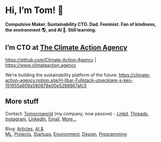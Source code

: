 # Hi, I’m Tom! 👋

**Compulsive Maker. Sustainability CTO. Dad. Feminist. Fan of kindness, the environment 🌎, and AI 🧠. Still learning.**

## I’m CTO at [The Climate Action Agency](https://github.com/Climate-Action-Agency)

https://github.com/Climate-Action-Agency | https://www.climateaction.agency

We’re building the sustainability platform of the future: https://climate-action-agency.notion.site/H-llbar-Fullstack-utvecklare-s-kes-151955a809a580878e00e5288867afc5

## More stuff

Contact: [Tomorroworld](https://www.tomorroworld.com/ "My company Tomorroworld") (my company, now passive) - [Linkd](https://linkd.fyi/@tomsoderlund "My recently published links"), [Threads](https://www.threads.net/@tomsoderlund), [Instagram](https://www.instagram.com/tomsoderlund/), [LinkedIn](https://www.linkedin.com/in/tomsoderlund/), [Email](mailto:tom@tomsoderlund.com?subject=I%20found%20you%20on%20tomsoderlund.com "Send me an email!"), [More...](https://www.tomsoderlund.com/links)

Blog: [Articles](https://www.tomsoderlund.com/articles), [AI & ML](https://www.tomsoderlund.com/ai), [Projects](https://www.tomsoderlund.com/projects), [Startups](https://www.tomsoderlund.com/startups), [Environment](https://www.tomsoderlund.com/environment), [Design](https://www.tomsoderlund.com/design), [Programming](https://www.tomsoderlund.com/programming)
